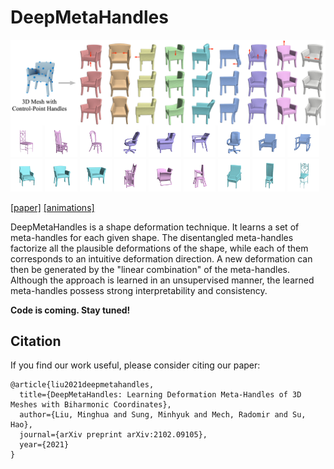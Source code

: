 # DeepMetaHandles

<img src="demo/teaser.jpg" align="center"> 
<div float="center">
<img src="demo/chair0/5c70ab.gif" width="10.2%">
<img src="demo/chair0/11e521.gif" width="10.2%">
<img src="demo/chair0/587ee5.gif" width="10.2%">
<img src="demo/chair7/4a0e7f.gif" width="10.2%">
<img src="demo/chair7/37a095.gif" width="10.2%">
<img src="demo/chair7/a2bffa.gif" width="10.2%">
<img src="demo/chair6/4a0e7f.gif" width="10.2%">
<img src="demo/chair6/9aa05f.gif" width="10.2%">
<img src="demo/chair6/39fee0.gif" width="10.2%">  
</div>
<div float="center">
<img src="demo/chair5/7e4335.gif" width="10.2%">
<img src="demo/chair5/104256.gif" width="10.2%">
<img src="demo/chair5/f76d50.gif" width="10.2%">
<img src="demo/chair9/11e521.gif" width="10.2%">
<img src="demo/chair9/f1563f.gif" width="10.2%">
<img src="demo/chair9/fde8c8.gif" width="10.2%">
<img src="demo/chair13/3e72bf.gif" width="10.2%">
<img src="demo/chair13/5c6c95.gif" width="10.2%">
<img src="demo/chair13/5c70ab.gif" width="10.2%">
</div>

[[paper]](https://arxiv.org/pdf/2102.09105) [[animations]](http://cseweb.ucsd.edu/~mil070/deep_meta_handles_supp_animations)  

DeepMetaHandles is a shape deformation technique. It learns a set of meta-handles for each given shape. The disentangled meta-handles factorize all the plausible deformations of the shape, while each of them corresponds to an intuitive deformation direction. A new deformation can then be generated by the "linear combination" of the meta-handles. Although the approach is learned in an unsupervised manner, the learned meta-handles possess strong interpretability and consistency.

**Code is coming. Stay tuned!**

## Citation

If you find our work useful, please consider citing our paper:

```
@article{liu2021deepmetahandles,
  title={DeepMetaHandles: Learning Deformation Meta-Handles of 3D Meshes with Biharmonic Coordinates},
  author={Liu, Minghua and Sung, Minhyuk and Mech, Radomir and Su, Hao},
  journal={arXiv preprint arXiv:2102.09105},
  year={2021}
}
```


